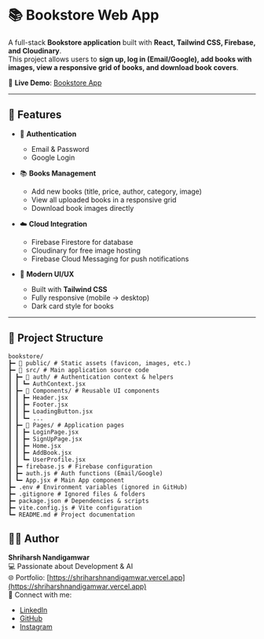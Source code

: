 # 📚 Bookstore Web App

A full-stack **Bookstore application** built with **React, Tailwind CSS, Firebase, and Cloudinary**.  
This project allows users to **sign up, log in (Email/Google), add books with images, view a responsive grid of books, and download book covers**.

🔗 **Live Demo**: [Bookstore App](https://bookstoreshriharshnandigamwar.netlify.app)

---

## 🚀 Features

- 🔑 **Authentication**

  - Email & Password
  - Google Login

- 📚 **Books Management**

  - Add new books (title, price, author, category, image)
  - View all uploaded books in a responsive grid
  - Download book images directly

- ☁️ **Cloud Integration**

  - Firebase Firestore for database
  - Cloudinary for free image hosting
  - Firebase Cloud Messaging for push notifications

- 🎨 **Modern UI/UX**
  - Built with **Tailwind CSS**
  - Fully responsive (mobile → desktop)
  - Dark card style for books

---

## 📂 Project Structure

```
bookstore/
┣━ 📂 public/ # Static assets (favicon, images, etc.)
┣━ 📂 src/ # Main application source code
┃ ┣━ 📂 auth/ # Authentication context & helpers
┃ ┃ ┗━ AuthContext.jsx
┃ ┣━ 📂 Components/ # Reusable UI components
┃ ┃ ┣━ Header.jsx
┃ ┃ ┣━ Footer.jsx
┃ ┃ ┣━ LoadingButton.jsx
┃ ┃ ┗━ ...
┃ ┣━ 📂 Pages/ # Application pages
┃ ┃ ┣━ LoginPage.jsx
┃ ┃ ┣━ SignUpPage.jsx
┃ ┃ ┣━ Home.jsx
┃ ┃ ┣━ AddBook.jsx
┃ ┃ ┗━ UserProfile.jsx
┃ ┣━ firebase.js # Firebase configuration
┃ ┣━ auth.js # Auth functions (Email/Google)
┃ ┗━ App.jsx # Main App component
┣━ .env # Environment variables (ignored in GitHub)
┣━ .gitignore # Ignored files & folders
┣━ package.json # Dependencies & scripts
┣━ vite.config.js # Vite configuration
┗━ README.md # Project documentation
```

## 👨‍💻 Author

**Shriharsh Nandigamwar**  
💻 Passionate about Development & AI  
🌐 Portfolio: [https://shriharshnandigamwar.vercel.app](https://shriharshnandigamwar.vercel.app)  
🔗 Connect with me:

- [LinkedIn](https://www.linkedin.com/in/shriharsh-nandigamwar-b106702b1?utm_source=share&utm_campaign=share_via&utm_content=profile&utm_medium=android_app)
- [GitHub](https://github.com/HarshNandigamwar)
- [Instagram](https://www.instagram.com/harsh_nandigamwar?igsh=MW8yY3VzYTY0d245YQ==)
